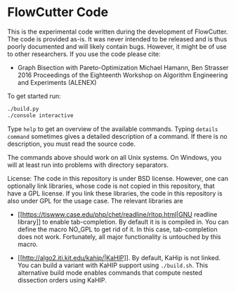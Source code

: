 # FlowCutter Code

This is the experimental code written during the development of FlowCutter. The code is provided as-is. It was never intended to be released and is thus poorly documented and will likely contain bugs. However, it might be of use to other researchers. If you use the code please cite:

* Graph Bisection with Pareto-Optimization
  Michael Hamann, Ben Strasser
  2016 Proceedings of the Eighteenth Workshop on Algorithm Engineering and Experiments (ALENEX) 

To get started run:

```bash
./build.py
./console interactive
```

Type `help` to get an overview of the available commands. Typing `details command` sometimes gives a detailed description of a command. If there is no description, you must read the source code.

The commands above should work on all Unix systems. On Windows, you will at least run into problems with directory separators.

License: The code in this repository is under BSD license. However, one can optionally link libraries, whose code is not copied in this repository, that have a GPL license. If you link these libraries, the code in this repository is also under GPL for the usage case. The relevant libraries are

* [[https://tiswww.case.edu/php/chet/readline/rltop.html|GNU readline library]] to enable tab-completion. By default it is is compiled in. You can define the macro NO_GPL to get rid of it. In this case, tab-completion does not work. Fortunately, all major functionality is untouched by this macro.

* [[http://algo2.iti.kit.edu/kahip/|KaHIP]]. By default, KaHip is not linked. You can build a variant with KaHIP support using `./build.sh`. This alternative build mode enables commands that compute nested dissection orders using KaHIP.

